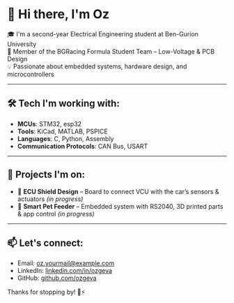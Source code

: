 # 👋 Hi there, I'm Oz

🎓 I'm a second-year Electrical Engineering student at Ben-Gurion University  
🔧 Member of the BGRacing Formula Student Team – Low-Voltage & PCB Design  
💡 Passionate about embedded systems, hardware design, and microcontrollers  

---

## 🛠️ Tech I'm working with:
- **MCUs**: STM32, esp32
- **Tools**: KiCad, MATLAB, PSPICE
- **Languages**: C, Python, Assembly
- **Communication Protocols**: CAN Bus, USART

---

## 🚀 Projects I'm on:
- 🧠 **ECU Shield Design** – Board to connect VCU with the car’s sensors & actuators *(in progress)*
- 🤖 **Smart Pet Feeder** – Embedded system with RS2040, 3D printed parts & app control *(in progress)*

---

## 📫 Let's connect:
- Email: oz.yourmail@example.com  
- LinkedIn: [linkedin.com/in/ozgeva](https://linkedin.com/in/ozgeva)  
- GitHub: [github.com/ozgeva](https://github.com/ozgeva)

Thanks for stopping by! 🚗⚡
